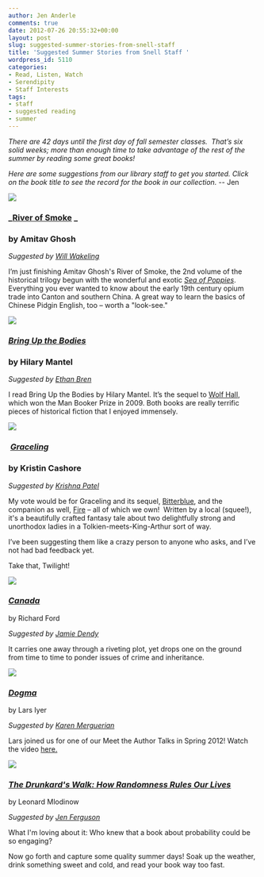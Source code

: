```yaml
---
author: Jen Anderle
comments: true
date: 2012-07-26 20:55:32+00:00
layout: post
slug: suggested-summer-stories-from-snell-staff
title: 'Suggested Summer Stories from Snell Staff '
wordpress_id: 5110
categories:
- Read, Listen, Watch
- Serendipity
- Staff Interests
tags:
- staff
- suggested reading
- summer
---
```


_There are 42 days until the first day of fall semester classes.  That’s six solid weeks; more than enough time to take advantage of the rest of the summer by reading some great books!_

_Here are some suggestions from our library staff to get you started. Click on the book title to see the record for the book in our collection._ -- Jen



[![](http://www.lib.neu.edu/snippets/wp-content/uploads/2012/07/2-201x300.jpg)](http://www.lib.neu.edu/snippets/wp-content/uploads/2012/07/2.jpeg)


### 




### _[River of Smoke](http://www.barnesandnoble.com/w/river-of-smoke-amitav-ghosh/1100816164) _




### by Amitav Ghosh


_Suggested by [Will Wakeling](http://library.northeastern.edu/about/library-staff-directory/will-wakeling)_

I’m just finishing Amitav Ghosh's River of Smoke, the 2nd volume of the historical trilogy begun with the wonderful and exotic _[Sea of Poppies](http://nucat.lib.neu.edu:80/record=b2201572~S19)_. Everything you ever wanted to know about the early 19th century opium trade into Canton and southern China. A great way to learn the basics of Chinese Pidgin English, too – worth a "look-see."



[![](http://www.lib.neu.edu/snippets/wp-content/uploads/2012/07/3-200x300.jpg)](http://www.lib.neu.edu/snippets/wp-content/uploads/2012/07/3.jpeg)


### 




### _**[Bring Up the Bodies](http://nucat.lib.neu.edu:80/record=b2690897~S19)**_




### by Hilary Mantel


_Suggested by [Ethan Bren](http://library.northeastern.edu/about/library-staff-directory/ethan-bren)_

I read Bring Up the Bodies by Hilary Mantel. It’s the sequel to [Wolf Hall](http://nucat.lib.neu.edu:80/record=b2262368~S19), which won the Man Booker Prize in 2009. Both books are really terrific pieces of historical fiction that I enjoyed immensely.





[![](http://www.lib.neu.edu/snippets/wp-content/uploads/2012/07/7-200x300.jpg)](http://www.lib.neu.edu/snippets/wp-content/uploads/2012/07/7.jpeg)


###  _**[Graceling](http://nucat.lib.neu.edu:80/record=b2218923~S19)**_




### by Kristin Cashore


_Suggested by [Krishna Patel](http://library.northeastern.edu/about/library-staff-directory/krishna-patel)_

My vote would be for Graceling and its sequel, [Bitterblue](http://nucat.lib.neu.edu:80/record=b2690526~S19), and the companion as well, [Fire](http://nucat.lib.neu.edu:80/record=b2274049~S19) – all of which we own!  Written by a local (squee!), it's a beautifully crafted fantasy tale about two delightfully strong and unorthodox ladies in a Tolkien-meets-King-Arthur sort of way.

I’ve been suggesting them like a crazy person to anyone who asks, and I’ve not had bad feedback yet.

Take that, Twilight!



[![](http://www.lib.neu.edu/snippets/wp-content/uploads/2012/07/4-198x300.jpg)](http://www.lib.neu.edu/snippets/wp-content/uploads/2012/07/4.jpeg)


### 




### **_[Canada](http://nucat.lib.neu.edu:80/record=b2690981~S19)_**
by Richard Ford


_Suggested by [Jamie Dendy](http://library.northeastern.edu/about/library-staff-directory/jamie-dendy)_

It carries one away through a riveting plot, yet drops one on the ground from time to time to ponder issues of crime and inheritance.







[![](http://www.lib.neu.edu/snippets/wp-content/uploads/2012/07/6-220x300.jpg)](http://www.lib.neu.edu/snippets/wp-content/uploads/2012/07/6.jpeg)


### 




### **_[Dogma](http://nucat.lib.neu.edu:80/record=b2660350~S19)_**
by Lars Iyer


_Suggested by [Karen Merguerian](http://library.northeastern.edu/about/library-staff-directory/karen-merguerian)_

Lars joined us for one of our Meet the Author Talks in Spring 2012! Watch the video [here.](http://youtu.be/MVju3i8yUZM)







[![](http://www.lib.neu.edu/snippets/wp-content/uploads/2012/07/1-202x300.jpg)](http://www.lib.neu.edu/snippets/wp-content/uploads/2012/07/1.jpeg)


### 




### _**[The Drunkard's Walk: How Randomness Rules Our Lives](http://nucat.lib.neu.edu:80/record=b2174008~S19)**_
by Leonard Mlodinow


_Suggested by [Jen Ferguson](http://library.northeastern.edu/about/library-staff-directory/jen-ferguson)_

What I'm loving about it: Who knew that a book about probability could be so engaging?







Now go forth and capture some quality summer days! Soak up the weather, drink something sweet and cold, and read your book way too fast.
